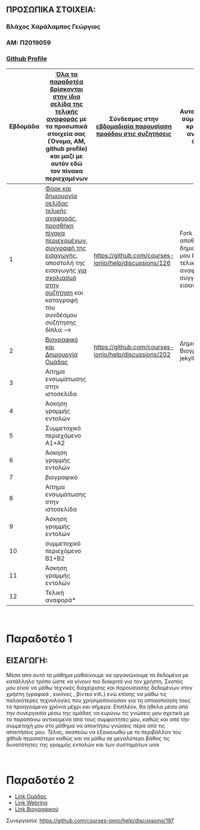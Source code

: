 ## ΠΡΟΣΩΠΙΚΑ ΣΤΟΙΧΕΙΑ:

### Βλάχος Χαράλαμπος Γεώργιος 
### ΑΜ: Π2019059
### [Github Profile](https://github.com/xar1sgeovlacp2019059)

| Εβδομάδα | [Όλα τα παραδοτέα βρίσκονται στην ίδια σελίδα της τελικής αναφοράς](https://courses-ionio.github.io/help/deliverables/) με τα προσωπικά στοιχεία σας (Όνομα, ΑΜ, github profile) και μαζί με αυτόν εδώ τον πίνακα περιεχομένων | Σύνδεσμος στην [εβδομαδιαία παρουσίαση προόδου στις συζητήσεις](https://github.com/courses-ionio/help/discussions/categories/show-and-tell) | Αυτοαξιολόγηση σύμφωνα με τα κριτήρια της αντίστοιχης άσκησης |
| --- | --- | --- | --- |
| 1 | [Φορκ και δημιουργία σελίδας τελικής αναφοράς](https://courses-ionio.github.io/help/guide/), [προσθήκη πίνακα περιεχομένων](https://raw.githubusercontent.com/courses-ionio/sw/master/README.md), [συγγραφή της εισαγωγής](https://courses-ionio.github.io/help/intro/), αποστολή της εισαγωγής [για σχολιασμό στην συζήτηση](https://github.com/courses-ionio/help/discussions/categories/show-and-tell) και καταγραφή του συνδέσμου συζήτησης δίπλα --> | https://github.com/courses-ionio/help/discussions/126 | Fork του αποθετηρίου, δημιουργία δικού μου branch και τελικής αναφοράς και συγγραφή εισαγωγής |
| 2 | [Βιογραφικό και Δημιουργία Ομάδας](#Παραδοτέο-2) | https://github.com/courses-ionio/help/discussions/202 | Δημιουργεία Βιογραφικού με jekyll|
| 3 | Αίτημα ενσωμάτωσης στην ιστοσελίδα | | |
| 4 | Άσκηση γραμμής εντολών | | |
| 5 | Συμμετοχικό περιεχόμενο A1+A2 | | |
| 6 | Άσκηση γραμμής εντολών | | |
| 7 | βιογραφικό | | |
| 8 | Αίτημα ενσωμάτωσης στην ιστοσελίδα | | |
| 9 | Άσκηση γραμμής εντολών | | |
| 10 | συμμετοχικό περιεχόμενο B1+B2 | | |
| 11 | Άσκηση γραμμής εντολών | | |
| 12 | Τελική αναφορά* | | |

</br>

# Παραδοτέο 1

## <a name="P"> ΕΙΣΑΓΩΓΗ:</a>
Μέσα από αυτό το μάθημα μαθαίνουμε να οργανώνουμε τα δεδομένα με κατάλληλο τρόπο ώστε να γίνουν πιο διακριτά για τον χρήστη. Σκοπός μου είναι να μάθω τεχνικές διαχείρισης και παρουσίασης δεδομένων στον χρήστη (γραφικά , εικόνες , βίντεο κτλ.) ενώ επίσης να μάθω τις παλαιότερες τεχνολογίες που χρησιμοποιούσαν για τη οπτικοποίηση τους τα προηγούμενα χρόνια μέχρι και σήμερα. Επιπλέον, θα ήθελα μέσα από την συνεργασία μέσω της ομάδας να ευρύνω τις γνώσεις μου σχετικά με τα παραπάνω αντικείμενα από τους συμφοιτητές μου, καθώς και από την συμμετοχή μου στο μάθημα να αποκτήσω γνώσεις πέρα από τις απαιτήσεις μου. Τέλος, σκοπεύω να εξοικειωθώ με το περιβάλλον του github περισσότερο καθώς και να μάθω σε μεγαλύτερο βάθος τις δυνατότητες της γραμμής εντολών και των συστημάτων unix

</br>

# Παραδοτέο 2

* [Link Ομάδας](https://github.com/Git-s-PopTeamEpic/TeamWebring)
* [Link Webring](https://ionioi.netlify.app/)
* [Link Βιογραφικού](https://xar1sgeovlacp2019059.github.io/online-cv/)

Συνεργασία:
https://github.com/courses-ionio/help/discussions/197
